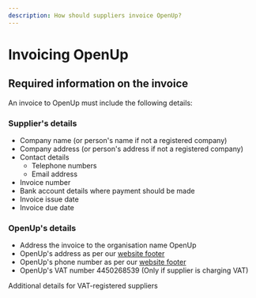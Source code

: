 ```yaml
---
description: How should suppliers invoice OpenUp?
---
```


# Invoicing OpenUp

## Required information on the invoice

An invoice to OpenUp must include the following details:

### Supplier's details

* Company name \(or person's name if not a registered company\)
* Company address \(or person's address if not a registered company\)
* Contact details
  * Telephone numbers
  * Email address
* Invoice number
* Bank account details where payment should be made
* Invoice issue date
* Invoice due date

### OpenUp's details

* Address the invoice to the organisation name OpenUp
* OpenUp's address as per our [website footer](https://openup.org.za/)
* OpenUp's phone number as per our [website footer](https://openup.org.za/)
* OpenUp's VAT number 4450268539 \(Only if supplier is charging VAT\)

Additional details for VAT-registered suppliers



